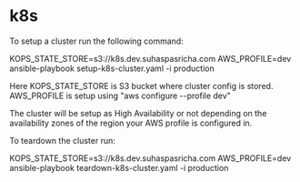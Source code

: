# k8s

To setup a cluster run the following command:

KOPS_STATE_STORE=s3://k8s.dev.suhaspasricha.com AWS_PROFILE=dev ansible-playbook setup-k8s-cluster.yaml -i production

Here KOPS_STATE_STORE is S3 bucket where cluster config is stored. AWS_PROFILE is setup using 
"aws configure --profile dev"

The cluster will be setup as High Availability or not depending on the availability zones of the region your AWS profile is 
configured in.

To teardown the cluster run:

KOPS_STATE_STORE=s3://k8s.dev.suhaspasricha.com AWS_PROFILE=dev ansible-playbook teardown-k8s-cluster.yaml -i production
 
